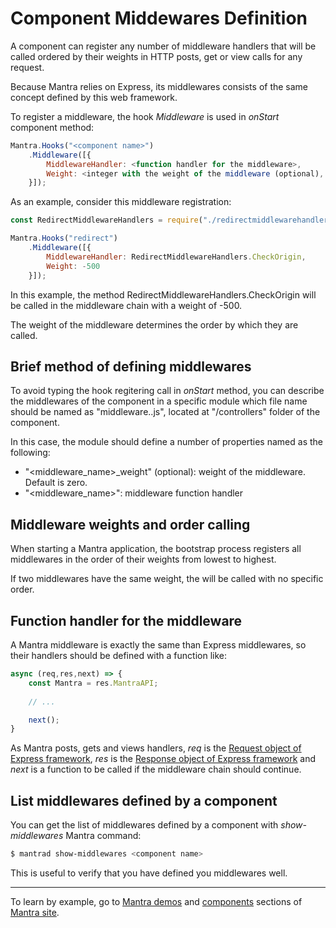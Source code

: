 # Component Middewares Definition

A component can register any number of middleware handlers that will be called ordered by their weights in HTTP posts, get or view calls for any request.

Because Mantra relies on Express, its middlewares consists of the same concept defined by this web framework.

To register a middleware, the hook *Middleware* is used in *onStart* component method:

```js
Mantra.Hooks("<component name>")
    .Middleware([{
        MiddlewareHandler: <function handler for the middleware>,
        Weight: <integer with the weight of the middleware (optional), default: 0>
    }]);
```

As an example, consider this middleware registration:

```js
const RedirectMiddlewareHandlers = require("./redirectmiddlewarehandlers.js");

Mantra.Hooks("redirect")
    .Middleware([{
        MiddlewareHandler: RedirectMiddlewareHandlers.CheckOrigin,
        Weight: -500
    }]);
```

In this example, the method RedirectMiddlewareHandlers.CheckOrigin will be called in the middleware chain with a weight of -500.

The weight of the middleware determines the order by which they are called.

## Brief method of defining middlewares

To avoid typing the hook regitering call in *onStart* method, you can describe the middlewares of the component in a specific module which file name should be named as "middleware.<component name>.js", located at "/controllers" folder of the component.

In this case, the module should define a number of properties named as the following:

* "<middleware_name>_weight" (optional): weight of the middleware. Default is zero.
* "<middleware_name>": middleware function handler

## Middleware weights and order calling

When starting a Mantra application, the bootstrap process registers all middlewares in the order of their weights from lowest to highest.

If two middlewares have the same weight, the will be called with no specific order.

## Function handler for the middleware

A Mantra middleware is exactly the same than Express middlewares, so their handlers should be defined with a function like:

```js
async (req,res,next) => {
    const Mantra = res.MantraAPI;
    
    // ...

    next();
}
```

As Mantra posts, gets and views handlers, *req* is the [Request object of Express framework](https://expressjs.com/en/4x/api.html#req), *res* is the [Response object of Express framework](http://expressjs.com/en/4x/api.html#res) and *next* is a function to be called if the middleware chain should continue.

## List middlewares defined by a component

You can get the list of middlewares defined by a component with *show-middlewares* Mantra command:

```bash
$ mantrad show-middlewares <component name>
```

This is useful to verify that you have defined you middlewares well.

***
To learn by example, go to [Mantra demos](https://www.mantrajs.com/mantrademos/showall) and [components](https://www.mantrajs.com/marketplacecomponent/components) sections of [Mantra site](https://www.mantrajs.com).